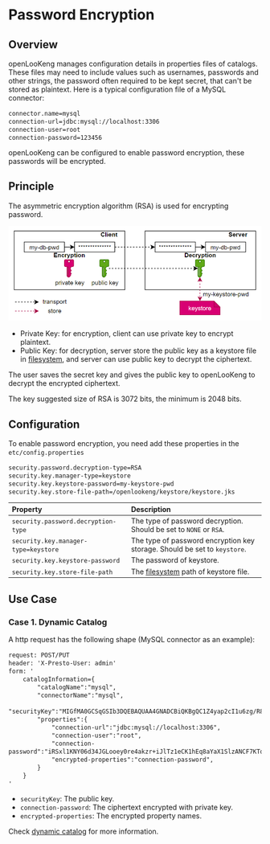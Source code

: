 
Password Encryption
===================

Overview
-------------------------
openLooKeng manages configuration details in properties files of catalogs. These files may need to include values such as usernames, passwords and other strings, the password often required to be kept secret, that can't be stored as plaintext.
Here is a typical configuration file of a MySQL connector:
```
connector.name=mysql
connection-url=jdbc:mysql://localhost:3306
connection-user=root
connection-password=123456
```
openLooKeng can be configured to enable password encryption, these passwords will be encrypted.

Principle
-------------------------
The asymmetric encryption algorithm (RSA) is used for encrypting password.

![principle](../images/password-encryption-principal.PNG)

* Private Key: for encryption, client can use private key to encrypt plaintext.
* Public Key: for decryption, server store the public key as a keystore file in [filesystem](../develop/filesystem.html), and server can use public key to decrypt the ciphertext.

The user saves the secret key and gives the public key to openLooKeng to decrypt the encrypted ciphertext.

The key suggested size of RSA is 3072 bits, the minimum is 2048 bits.

Configuration
-------------------------

To enable password encryption, you need add these properties in the `etc/config.properties`
```
security.password.decryption-type=RSA
security.key.manager-type=keystore
security.key.keystore-password=my-keystore-pwd
security.key.store-file-path=/openlookeng/keystore/keystore.jks
```

| Property                          | Description                                                  |
| :-------------------------------- | :----------------------------------------------------------- |
| `security.password.decryption-type` | The type of password decryption. Should be set to `NONE` or `RSA`. |
| `security.key.manager-type=keystore`       | The type of password encryption key storage. Should be set to `keystore`. |
| `security.key.keystore-password`          | The password of keystore.                                         |
| `security.key.store-file-path`          | The [filesystem](../develop/filesystem.html) path of keystore file.                                          |

Use Case
-------------------------
### Case 1. Dynamic Catalog
A http request has the following shape (MySQL connector as an example):
```
request: POST/PUT
header: 'X-Presto-User: admin'
form: '
    catalogInformation={
        "catalogName":"mysql",
        "connectorName":"mysql",
        "securityKey":"MIGfMA0GCSqGSIb3DQEBAQUAA4GNADCBiQKBgQC1Z4yap2cI1u6zg/R8vTcltOy8xxeOt/VG0xEArud+c5rI9h2kWy8Uo7hTFN/JapVDENT17fEzd+SqrlvcmD8ceDH07+OW2RRGcQjR0GKpKGSmubEHdH01xzpuQ1+m83B84Ir5eqcWx6QIwBPQsqqjeNpHhYdJLMpSrX1V+c7UUQIDAQAB",
        "properties":{
            "connection-url":"jdbc:mysql://localhost:3306",
            "connection-user":"root",
            "connection-password":"iRSxl1KNY06d34JGLooey0re4akzr+iJlTz1eCK1hEq8aYaX1SlzANCF7KTq6o2cF71OjINGvNjR0DXRed6gu3QYODw1Src0wiY0OvO9xfcffVt2rFvM/o238MJz1yhIcPn1BrrEgW5qVjzbbvzkS/fX+pTDqKNGAd3qefDLCuc=",
            "encrypted-properties":"connection-password",
        }
    }
'
```
* `securityKey`: The public key.
* `connection-password`: The ciphertext encrypted with private key.
* `encrypted-properties`: The encrypted property names.

Check [dynamic catalog](../admin/dynamic-catalog.html) for more information.
